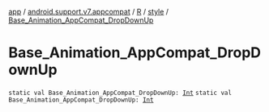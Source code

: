 [app](../../../index.md) / [android.support.v7.appcompat](../../index.md) / [R](../index.md) / [style](index.md) / [Base_Animation_AppCompat_DropDownUp](./-base_-animation_-app-compat_-drop-down-up.md)

# Base_Animation_AppCompat_DropDownUp

`static val Base_Animation_AppCompat_DropDownUp: `[`Int`](https://kotlinlang.org/api/latest/jvm/stdlib/kotlin/-int/index.html)
`static val Base_Animation_AppCompat_DropDownUp: `[`Int`](https://kotlinlang.org/api/latest/jvm/stdlib/kotlin/-int/index.html)